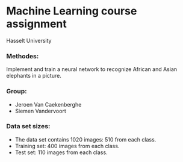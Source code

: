 # Machine Learning course assignment
Hasselt University

### Methodes:
Implement and train a neural network to recognize African and Asian elephants in a picture.

### Group:
- Jeroen Van Caekenberghe
- Siemen Vandervoort

### Data set sizes:
- The data set contains 1020 images: 510 from each class.
- Training set: 400 images from each class.
- Test set: 110 images from each class.
